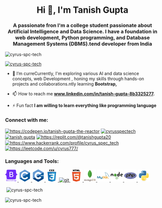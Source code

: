 
<h1 align="center">Hi 👋, I'm Tanish Gupta</h1>
<h3 align="center">A passionate fron I'm a college student passionate about Artificial Intelligence and Data Science. I have a foundation in web development, Python programming, and Database Management Systems (DBMS).tend developer from India</h3>

<p align="left"> <img src="https://komarev.com/ghpvc/?username=cyrus-spc-tech&label=Profile%20views&color=0e75b6&style=flat" alt="cyrus-spc-tech" /> </p>

<p align="left"> <a href="https://github.com/ryo-ma/github-profile-trophy"><img src="https://github-profile-trophy.vercel.app/?username=cyrus-spc-tech" alt="cyrus-spc-tech" /></a> </p>

- 🌱 I’m curreCurrently, I'm exploring various AI and data science concepts, web Development , honing my skills through hands-on projects and collaborations.ntly learning **Bootstrap,**

- 📫 How to reach me **www.linkedin.com/in/tanish-gupta-8b3325277.**

- ⚡ Fun fact **I am willing to learn everything like programming language**

<h3 align="left">Connect with me:</h3>
<p align="left">
<a href="https://codepen.io/https://codepen.io/tanish-gupta-the-reactor" target="blank"><img align="center" src="https://raw.githubusercontent.com/rahuldkjain/github-profile-readme-generator/master/src/images/icons/Social/codepen.svg" alt="https://codepen.io/tanish-gupta-the-reactor" height="30" width="40" /></a>
<a href="https://dev.to/cyrusspectech" target="blank"><img align="center" src="https://raw.githubusercontent.com/rahuldkjain/github-profile-readme-generator/master/src/images/icons/Social/devto.svg" alt="cyrusspectech" height="30" width="40" /></a>
<a href="https://linkedin.com/in/tanish gupta" target="blank"><img align="center" src="https://raw.githubusercontent.com/rahuldkjain/github-profile-readme-generator/master/src/images/icons/Social/linked-in-alt.svg" alt="tanish gupta" height="30" width="40" /></a>
<a href="https://codesandbox.com/https://replit.com/@tanishgupta20" target="blank"><img align="center" src="https://raw.githubusercontent.com/rahuldkjain/github-profile-readme-generator/master/src/images/icons/Social/codesandbox.svg" alt="https://replit.com/@tanishgupta20" height="30" width="40" /></a>
<a href="https://www.hackerrank.com/https://www.hackerrank.com/profile/cyrus_spec_tech" target="blank"><img align="center" src="https://raw.githubusercontent.com/rahuldkjain/github-profile-readme-generator/master/src/images/icons/Social/hackerrank.svg" alt="https://www.hackerrank.com/profile/cyrus_spec_tech" height="30" width="40" /></a>
<a href="https://www.leetcode.com/https://leetcode.com/u/cyrus777/" target="blank"><img align="center" src="https://raw.githubusercontent.com/rahuldkjain/github-profile-readme-generator/master/src/images/icons/Social/leet-code.svg" alt="https://leetcode.com/u/cyrus777/" height="30" width="40" /></a>
</p>

<h3 align="left">Languages and Tools:</h3>
<p align="left"> <a href="https://getbootstrap.com" target="_blank" rel="noreferrer"> <img src="https://raw.githubusercontent.com/devicons/devicon/master/icons/bootstrap/bootstrap-plain-wordmark.svg" alt="bootstrap" width="40" height="40"/> </a> <a href="https://www.cprogramming.com/" target="_blank" rel="noreferrer"> <img src="https://raw.githubusercontent.com/devicons/devicon/master/icons/c/c-original.svg" alt="c" width="40" height="40"/> </a> <a href="https://www.w3schools.com/cpp/" target="_blank" rel="noreferrer"> <img src="https://raw.githubusercontent.com/devicons/devicon/master/icons/cplusplus/cplusplus-original.svg" alt="cplusplus" width="40" height="40"/> </a> <a href="https://www.w3schools.com/css/" target="_blank" rel="noreferrer"> <img src="https://raw.githubusercontent.com/devicons/devicon/master/icons/css3/css3-original-wordmark.svg" alt="css3" width="40" height="40"/> </a> <a href="https://git-scm.com/" target="_blank" rel="noreferrer"> <img src="https://www.vectorlogo.zone/logos/git-scm/git-scm-icon.svg" alt="git" width="40" height="40"/> </a> <a href="https://www.w3.org/html/" target="_blank" rel="noreferrer"> <img src="https://raw.githubusercontent.com/devicons/devicon/master/icons/html5/html5-original-wordmark.svg" alt="html5" width="40" height="40"/> </a> <a href="https://www.mongodb.com/" target="_blank" rel="noreferrer"> <img src="https://raw.githubusercontent.com/devicons/devicon/master/icons/mongodb/mongodb-original-wordmark.svg" alt="mongodb" width="40" height="40"/> </a> <a href="https://www.mysql.com/" target="_blank" rel="noreferrer"> <img src="https://raw.githubusercontent.com/devicons/devicon/master/icons/mysql/mysql-original-wordmark.svg" alt="mysql" width="40" height="40"/> </a> <a href="https://nodejs.org" target="_blank" rel="noreferrer"> <img src="https://raw.githubusercontent.com/devicons/devicon/master/icons/nodejs/nodejs-original-wordmark.svg" alt="nodejs" width="40" height="40"/> </a> <a href="https://www.php.net" target="_blank" rel="noreferrer"> <img src="https://raw.githubusercontent.com/devicons/devicon/master/icons/php/php-original.svg" alt="php" width="40" height="40"/> </a> <a href="https://www.python.org" target="_blank" rel="noreferrer"> <img src="https://raw.githubusercontent.com/devicons/devicon/master/icons/python/python-original.svg" alt="python" width="40" height="40"/> </a> </p>

<p>&nbsp;<img align="center" src="https://github-readme-stats.vercel.app/api?username=cyrus-spc-tech&show_icons=true&locale=en" alt="cyrus-spc-tech" /></p>

<p><img align="center" src="https://github-readme-streak-stats.herokuapp.com/?user=cyrus-spc-tech&" alt="cyrus-spc-tech" /></p>

